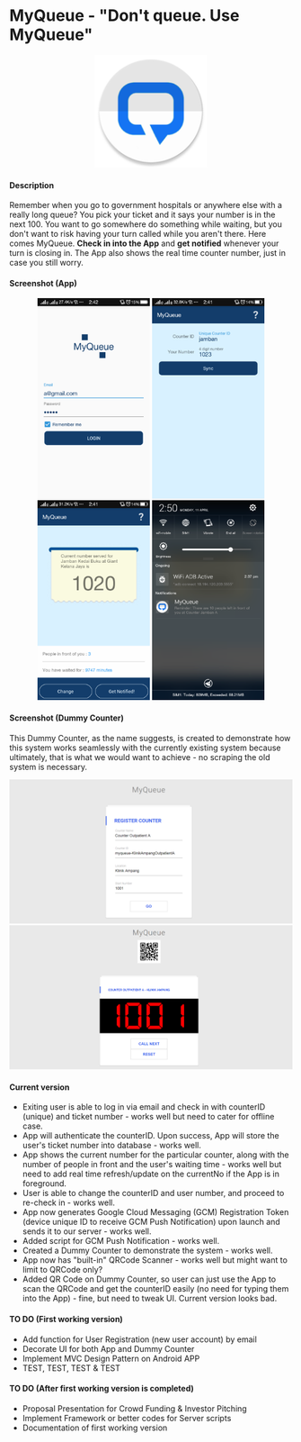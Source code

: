 # MyQueue - "Don't queue. Use MyQueue"

<p align="center">
  <img src="https://github.com/mrafsyam/myqueue/blob/master/app/src/main/res/mipmap-xxxhdpi/ic_launcher.png?raw=true" width="200"/>
</p>

#### Description  
Remember when you go to government hospitals or anywhere else with a really long queue? You pick your ticket and it says your number is in the next 100. You want to go somewhere do something while waiting, but you don't want to risk having your turn called while you aren't there. Here comes MyQueue. **Check in into the App** and **get notified** whenever your turn is closing in. The App also shows the real time counter number, just in case you still worry.

#### Screenshot (App)
<p align="center">
  <img src="https://github.com/mrafsyam/myqueue/blob/master/Screenshot/Screenshot_2016-04-11-14-42-23-446.png?raw=true" width="200"/>
  <img src="https://github.com/mrafsyam/myqueue/blob/master/Screenshot/Screenshot_2016-04-11-14-41-52-861.png?raw=true" width="200"/>
  <img src="https://github.com/mrafsyam/myqueue/blob/master/Screenshot/Screenshot_2016-04-11-14-41-47-957.png?raw=true" width="200"/>
  <img src="https://github.com/mrafsyam/myqueue/blob/master/Screenshot/Screenshot_2016-04-11-14-50-42-357.png?raw=true" width="200"/>
</p>

#### Screenshot (Dummy Counter)
This Dummy Counter, as the name suggests, is created to demonstrate how this system works seamlessly with the currently existing system because ultimately, that is what we would want to achieve - no scraping the old system is necessary.
<p align="center">
  <img src="https://github.com/mrafsyam/myqueue/blob/master/Screenshot/dummy_counter_main.png?raw=true" width="750"/>
  <img src="https://github.com/mrafsyam/myqueue/blob/master/Screenshot/dummy_counter_display.png?raw=true" width="750"/>
</p>


#### Current version
* Exiting user is able to log in via email and check in with counterID (unique) and ticket number -  works well but need to cater for offline case.
* App will authenticate the counterID. Upon success, App will store the user's ticket number into database - works well.
* App shows the current number for the particular counter, along with the number of people in front and the user's waiting time - works well but need to add real time refresh/update on the currentNo if the App is in foreground.
* User is able to change the counterID and user number, and proceed to re-check in - works well.
* App now generates Google Cloud Messaging (GCM) Registration Token (device unique ID to receive GCM Push Notification) upon launch and sends it to our server - works well.
* Added script for GCM Push Notification - works well.
* Created a Dummy Counter to demonstrate the system - works well. 
* App now has "built-in" QRCode Scanner - works well but might want to limit to QRCode only?
* Added QR Code on Dummy Counter, so user can just use the App to scan the QRCode and get the counterID easily (no need for typing them into the App) - fine, but need to tweak UI. Current version looks bad.

#### TO DO (First working version)
* Add function for User Registration (new user account) by email
* Decorate UI for both App and Dummy Counter
* Implement MVC Design Pattern on Android APP
* TEST, TEST, TEST & TEST
   
#### TO DO (After first working version is completed) 
* Proposal Presentation for Crowd Funding & Investor Pitching  
* Implement Framework or better codes for Server scripts 
* Documentation of first working version
 

